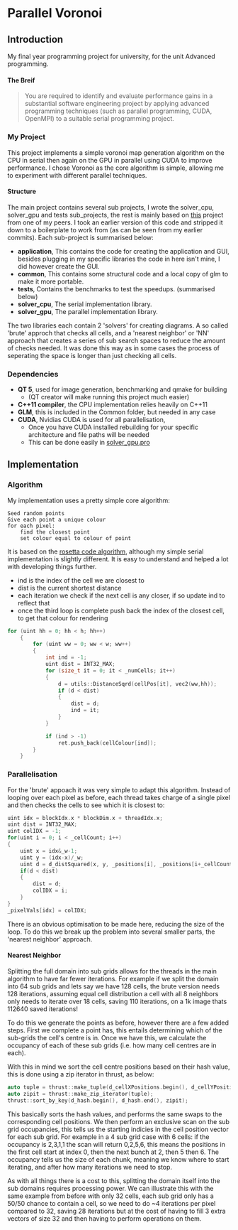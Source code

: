 # Parallel Voronoi

## Introduction
My final year programming project for university, for the unit Advanced programming.

#### The Breif

>You are required to identify and evaluate performance gains in a substantial software engineering
project by applying advanced programming techniques (such as parallel programming, CUDA,
OpenMPI) to a suitable serial programming project.

### My Project

This project implements a simple voronoi map generation algorithm on the CPU in serial then again on the GPU in parallel using CUDA to improve performance. I chose Voronoi as the core algorithm is simple, allowing me to experiment with different parallel techniques.

#### Structure

The main project contains several sub projects, I wrote the solver_cpu, solver_gpu and tests sub_projects, the rest is mainly based on [this](https://github.com/albelax/StableFluids) project from one of my peers. I took an earlier version of this code and stripped it down to a boilerplate to work from (as can be seen from my earlier commits). Each sub-project is summarised below:

- **application**, This contains the code for creating the application and GUI, besides plugging in my specific libraries the code in here isn't mine, I did however create the GUI.
- **common**, This contains some structural code and a local copy of glm to make it more portable.
- **tests**, Contains the benchmarks to test the speedups. (summarised below)
- **solver_cpu**, The serial implementation library.
- **solver_gpu**, The parallel implementation library.



The two libraries each contain 2 'solvers' for creating diagrams. A so called 'brute' approch that checks all cells, and a 'nearest neighbor' or 'NN' approach that creates a series of sub search spaces to reduce the amount of checks needed. It was done this way as in some cases the process of seperating the space is longer than just checking all cells.

### Dependencies
- **QT 5**, used for image generation, benchmarking and qmake for building 
	- (QT creator will make running this project much easier)
- **C++11 compiler**, the CPU implementation relies heavily on C++11
- **GLM**, this is included in the Common folder, but needed in any case
- **CUDA**, Nvidias CUDA is used for all parallelisation, 
	- Once you have CUDA installed rebuilding for your specific architecture and file paths will be needed
	- This can be done easily in [solver_gpu.pro](https://github.com/thoxey/parallelvoronoi/blob/master/solver_gpu/solver_gpu.pro)

## Implementation
### Algorithm
My implementation uses a pretty simple core algorithm:
```
Seed random points
Give each point a unique colour
for each pixel:
	find the closest point
    set colour equal to colour of point
```
It is based on the [rosetta code algorithm](https://rosettacode.org/wiki/Voronoi_diagram#C.2B.2B), although my simple serial implementation is slightly different. It is easy to understand and helped a lot with developing things further.

- ind is the index of the cell we are closest to
- dist is the current shortest distance
- each iteration we check if the next cell is any closer, if so update ind to reflect that
- once the third loop is complete push back the index of the closest cell, to get that colour for rendering
```cpp
for (uint hh = 0; hh < h; hh++)
    {
        for (uint ww = 0; ww < w; ww++)
        {
            int ind = -1;
            uint dist = INT32_MAX;
            for (size_t it = 0; it < _numCells; it++)
            {
                d = utils::DistanceSqrd(cellPos[it], vec2(ww,hh));
                if (d < dist)
                {
                    dist = d;
                    ind = it;
                }
            }

            if (ind > -1)
                ret.push_back(cellColour[ind]);
        }
    }
```

### Parallelisation
For the 'brute' appoach it was very simple to adapt this algorithm. Instead of looping over each pixel as before, each thread takes charge of a single pixel and then checks the cells to see which it is closest to:
```cpp
uint idx = blockIdx.x * blockDim.x + threadIdx.x;
uint dist = INT32_MAX;
uint colIDX = -1;
for(uint i = 0; i < _cellCount; i++)
{
	uint x = idx&_w-1;
	uint y = (idx-x)/_w;
	uint d = d_distSquared(x, y, _positions[i], _positions[i+_cellCount]);
	if(d < dist)
	{
		dist = d;
		colIDX = i;
	}
}
_pixelVals[idx] = colIDX;
```
There is an obvious optimisation to be made here, reducing the size of the loop. To do this we break up the problem into several smaller parts, the 'nearest neighbor' approach.

#### Nearest Neighbor
Splitting the full domain into sub grids allows for the threads in the main algorithm to have far fewer iterations. For example if we split the domain into 64 sub grids and lets say we have 128 cells, the brute version needs 128 iterations, assuming equal cell distribution a cell with all 8 neighbors only needs to iterate over 18 cells, saving 110 iterations, on a 1k image thats 112640 saved iterations!

To do this we generate the points as before, however there are a few added steps. First we complete a point has, this entails determining which of the sub-grids the cell's centre is in. Once we have this, we calculate the occupancy of each of these sub grids (i.e. how many cell centres are in each).

With this in mind we sort the cell centre positions based on their hash value, this is done using a zip iterator in thrust, as below:

```cpp
auto tuple = thrust::make_tuple(d_cellXPositions.begin(), d_cellYPositions.begin());
auto zipit = thrust::make_zip_iterator(tuple);
thrust::sort_by_key(d_hash.begin(), d_hash.end(), zipit);
```

This basically sorts the hash values, and performs the same swaps to the corresponding cell positions. We then perform an exclusive scan on the sub grid occupancies, this tells us the starting indicies in the cell position vector for each sub grid. For example in a 4 sub grid case with 6 cells: if the occupancy is 2,3,1,1 the scan will return 0,2,5,6, this means the positions in the first cell start at index 0, then the next bunch at 2, then 5 then 6. The occupancy tells us the size of each chunk, meaning we know where to start iterating, and after how many iterations we need to stop.

As with all things there is a cost to this, splitting the domain itself into the sub domains requires processing power. We can illustrate this with the same example from before with only 32 cells, each sub grid only has a 50/50 chance to contain a cell, so we need to do ~4 iterations per pixel compared to 32, saving 28 iterations but at the cost of having to fill 3 extra vectors of size 32 and then having to perform operations on them.










